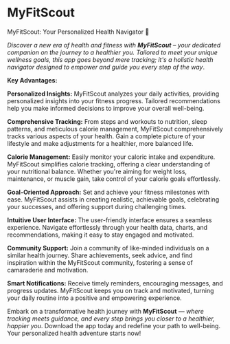 # MyFitScout
MyFitScout: Your Personalized Health Navigator 🚀

_Discover a new era of health and fitness with **MyFitScout** – your dedicated companion on the journey to a healthier you. Tailored to meet your unique wellness goals, this app goes beyond mere tracking; it's a holistic health navigator designed to empower and guide you every step of the way_.

**Key Advantages:**

**Personalized Insights:** MyFitScout analyzes your daily activities, providing personalized insights into your fitness progress. Tailored recommendations help you make informed decisions to improve your overall well-being.

**Comprehensive Tracking:** From steps and workouts to nutrition, sleep patterns, and meticulous calorie management, MyFitScout comprehensively tracks various aspects of your health. Gain a complete picture of your lifestyle and make adjustments for a healthier, more balanced life.

**Calorie Management:** Easily monitor your caloric intake and expenditure. MyFitScout simplifies calorie tracking, offering a clear understanding of your nutritional balance. Whether you're aiming for weight loss, maintenance, or muscle gain, take control of your calorie goals effortlessly.

**Goal-Oriented Approach:** Set and achieve your fitness milestones with ease. MyFitScout assists in creating realistic, achievable goals, celebrating your successes, and offering support during challenging times.

**Intuitive User Interface:** The user-friendly interface ensures a seamless experience. Navigate effortlessly through your health data, charts, and recommendations, making it easy to stay engaged and motivated.

**Community Support:** Join a community of like-minded individuals on a similar health journey. Share achievements, seek advice, and find inspiration within the MyFitScout community, fostering a sense of camaraderie and motivation.

**Smart Notifications:** Receive timely reminders, encouraging messages, and progress updates. MyFitScout keeps you on track and motivated, turning your daily routine into a positive and empowering experience.

Embark on a transformative health journey with **MyFitScout** — _where tracking meets guidance, and every step brings you closer to a healthier, happier you_. Download the app today and redefine your path to well-being. Your personalized health adventure starts now!
